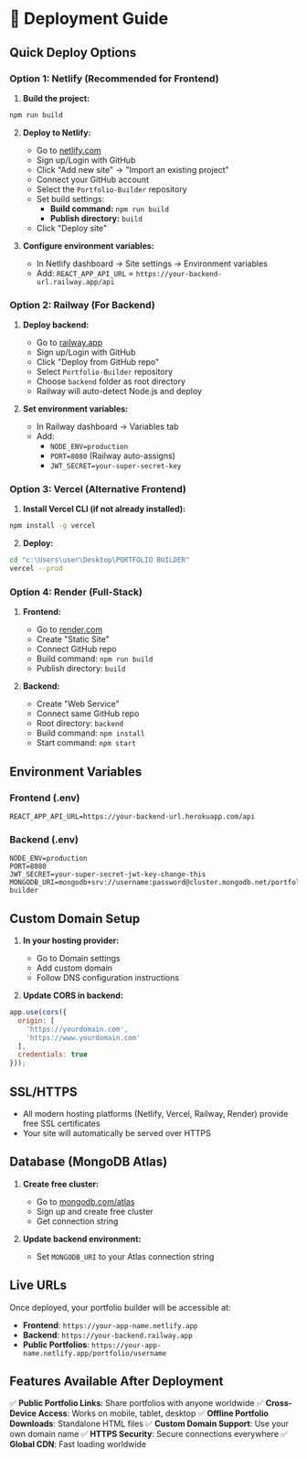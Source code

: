 # 🚀 Deployment Guide

## Quick Deploy Options

### Option 1: Netlify (Recommended for Frontend)

1. **Build the project:**
```bash
npm run build
```

2. **Deploy to Netlify:**
   - Go to [netlify.com](https://netlify.com)
   - Sign up/Login with GitHub
   - Click "Add new site" → "Import an existing project"
   - Connect your GitHub account
   - Select the `Portfolio-Builder` repository
   - Set build settings:
     - **Build command:** `npm run build`
     - **Publish directory:** `build`
   - Click "Deploy site"

3. **Configure environment variables:**
   - In Netlify dashboard → Site settings → Environment variables
   - Add: `REACT_APP_API_URL` = `https://your-backend-url.railway.app/api`

### Option 2: Railway (For Backend)

1. **Deploy backend:**
   - Go to [railway.app](https://railway.app)
   - Sign up/Login with GitHub
   - Click "Deploy from GitHub repo"
   - Select `Portfolio-Builder` repository
   - Choose `backend` folder as root directory
   - Railway will auto-detect Node.js and deploy

2. **Set environment variables:**
   - In Railway dashboard → Variables tab
   - Add:
     - `NODE_ENV=production`
     - `PORT=8080` (Railway auto-assigns)
     - `JWT_SECRET=your-super-secret-key`

### Option 3: Vercel (Alternative Frontend)

1. **Install Vercel CLI (if not already installed):**
```bash
npm install -g vercel
```

2. **Deploy:**
```bash
cd "c:\Users\user\Desktop\PORTFOLIO BUILDER"
vercel --prod
```

### Option 4: Render (Full-Stack)

1. **Frontend:**
   - Go to [render.com](https://render.com)
   - Create "Static Site"
   - Connect GitHub repo
   - Build command: `npm run build`
   - Publish directory: `build`

2. **Backend:**
   - Create "Web Service"
   - Connect same GitHub repo
   - Root directory: `backend`
   - Build command: `npm install`
   - Start command: `npm start`

## Environment Variables

### Frontend (.env)
```env
REACT_APP_API_URL=https://your-backend-url.herokuapp.com/api
```

### Backend (.env)
```env
NODE_ENV=production
PORT=8080
JWT_SECRET=your-super-secret-jwt-key-change-this
MONGODB_URI=mongodb+srv://username:password@cluster.mongodb.net/portfolio-builder
```

## Custom Domain Setup

1. **In your hosting provider:**
   - Go to Domain settings
   - Add custom domain
   - Follow DNS configuration instructions

2. **Update CORS in backend:**
```javascript
app.use(cors({
  origin: [
    'https://yourdomain.com',
    'https://www.yourdomain.com'
  ],
  credentials: true
}));
```

## SSL/HTTPS

- All modern hosting platforms (Netlify, Vercel, Railway, Render) provide free SSL certificates
- Your site will automatically be served over HTTPS

## Database (MongoDB Atlas)

1. **Create free cluster:**
   - Go to [mongodb.com/atlas](https://mongodb.com/atlas)
   - Sign up and create free cluster
   - Get connection string

2. **Update backend environment:**
   - Set `MONGODB_URI` to your Atlas connection string

## Live URLs

Once deployed, your portfolio builder will be accessible at:
- **Frontend**: `https://your-app-name.netlify.app`
- **Backend**: `https://your-backend.railway.app`
- **Public Portfolios**: `https://your-app-name.netlify.app/portfolio/username`

## Features Available After Deployment

✅ **Public Portfolio Links**: Share portfolios with anyone worldwide
✅ **Cross-Device Access**: Works on mobile, tablet, desktop
✅ **Offline Portfolio Downloads**: Standalone HTML files
✅ **Custom Domain Support**: Use your own domain name
✅ **HTTPS Security**: Secure connections everywhere
✅ **Global CDN**: Fast loading worldwide
